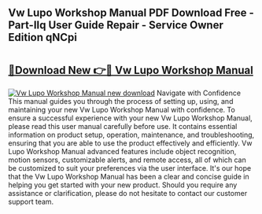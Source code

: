 ## Vw Lupo Workshop Manual PDF Download Free - Part-IIq User Guide Repair - Service Owner Edition qNCpi

# <h2><a href="http://cf29654.oget.top/?id=Vw+Lupo+Workshop+Manual">🔗Download New 👉🔴 Vw Lupo Workshop Manual</a></h2>

[![Vw Lupo Workshop Manual new download](https://i.imgur.com/5g1atiW.png)](http://cf29654.oget.top/?id=Vw+Lupo+Workshop+Manual)
Navigate with Confidence This manual guides you through the process of setting up, using, and maintaining your new Vw Lupo Workshop Manual with confidence. To ensure a successful experience with your new Vw Lupo Workshop Manual, please read this user manual carefully before use. It contains essential information on product setup, operation, maintenance, and troubleshooting, ensuring that you are able to use the product effectively and efficiently. Vw Lupo Workshop Manual advanced features include object recognition, motion sensors, customizable alerts, and remote access, all of which can be customized to suit your preferences via the user interface. It's our hope that the Vw Lupo Workshop Manual has been a clear and concise guide in helping you get started with your new product. Should you require any assistance or clarification, please do not hesitate to contact our customer support team.
